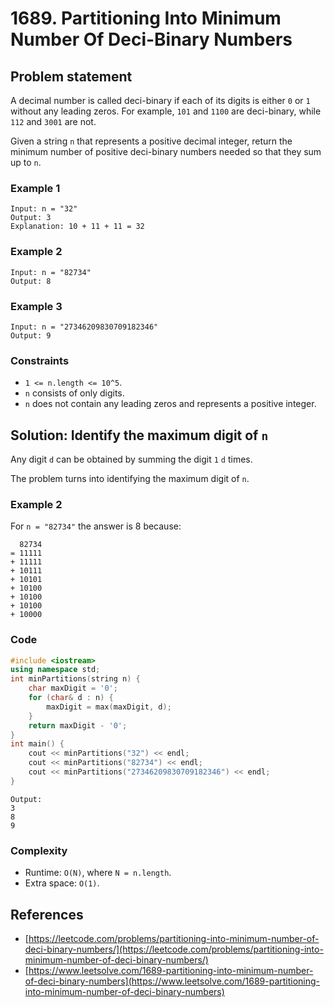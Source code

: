 # 1689. Partitioning Into Minimum Number Of Deci-Binary Numbers

## Problem statement

A decimal number is called deci-binary if each of its digits is either `0` or `1` without any leading zeros. For example, `101` and `1100` are deci-binary, while `112` and `3001` are not.

Given a string `n` that represents a positive decimal integer, return the minimum number of positive deci-binary numbers needed so that they sum up to `n`.

### Example 1
```plain
Input: n = "32"
Output: 3
Explanation: 10 + 11 + 11 = 32
```

### Example 2
```plain
Input: n = "82734"
Output: 8
```

### Example 3
```plain
Input: n = "27346209830709182346"
Output: 9
``` 

### Constraints

* `1 <= n.length <= 10^5`.
* `n` consists of only digits.
* `n` does not contain any leading zeros and represents a positive integer.

## Solution: Identify the maximum digit of `n`

Any digit `d` can be obtained by summing the digit `1` `d` times.

The problem turns into identifying the maximum digit of `n`.

### Example 2
For `n = "82734"` the answer is 8 because:

```plain
  82734
= 11111 
+ 11111 
+ 10111 
+ 10101 
+ 10100
+ 10100
+ 10100
+ 10000
```

### Code
```cpp
#include <iostream>
using namespace std;
int minPartitions(string n) {
    char maxDigit = '0';
    for (char& d : n) {
        maxDigit = max(maxDigit, d);
    }
    return maxDigit - '0';
}
int main() {
    cout << minPartitions("32") << endl;
    cout << minPartitions("82734") << endl;
    cout << minPartitions("27346209830709182346") << endl;
}
```
```plain
Output:
3
8
9
```

### Complexity
* Runtime: `O(N)`, where `N = n.length`.
* Extra space: `O(1)`.

## References
* [https://leetcode.com/problems/partitioning-into-minimum-number-of-deci-binary-numbers/](https://leetcode.com/problems/partitioning-into-minimum-number-of-deci-binary-numbers/)
* [https://www.leetsolve.com/1689-partitioning-into-minimum-number-of-deci-binary-numbers](https://www.leetsolve.com/1689-partitioning-into-minimum-number-of-deci-binary-numbers)